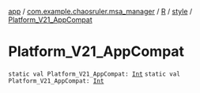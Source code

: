 [app](../../../index.md) / [com.example.chaosruler.msa_manager](../../index.md) / [R](../index.md) / [style](index.md) / [Platform_V21_AppCompat](.)

# Platform_V21_AppCompat

`static val Platform_V21_AppCompat: `[`Int`](https://kotlinlang.org/api/latest/jvm/stdlib/kotlin/-int/index.html)
`static val Platform_V21_AppCompat: `[`Int`](https://kotlinlang.org/api/latest/jvm/stdlib/kotlin/-int/index.html)